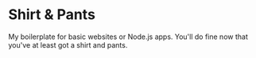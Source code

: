 # Shirt & Pants

My boilerplate for basic websites or Node.js apps. You'll do fine now that you've at least got a shirt and pants.
